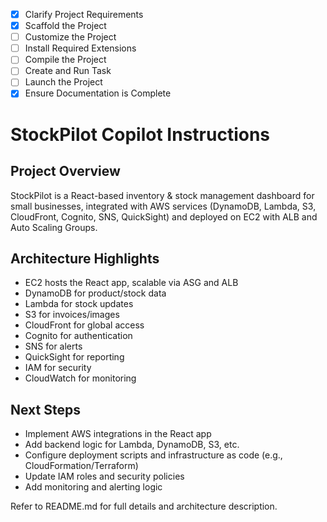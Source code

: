 - [x] Clarify Project Requirements
- [x] Scaffold the Project
- [ ] Customize the Project
- [ ] Install Required Extensions
- [ ] Compile the Project
- [ ] Create and Run Task
- [ ] Launch the Project
- [x] Ensure Documentation is Complete

# StockPilot Copilot Instructions

## Project Overview
StockPilot is a React-based inventory & stock management dashboard for small businesses, integrated with AWS services (DynamoDB, Lambda, S3, CloudFront, Cognito, SNS, QuickSight) and deployed on EC2 with ALB and Auto Scaling Groups.

## Architecture Highlights
- EC2 hosts the React app, scalable via ASG and ALB
- DynamoDB for product/stock data
- Lambda for stock updates
- S3 for invoices/images
- CloudFront for global access
- Cognito for authentication
- SNS for alerts
- QuickSight for reporting
- IAM for security
- CloudWatch for monitoring

## Next Steps
- Implement AWS integrations in the React app
- Add backend logic for Lambda, DynamoDB, S3, etc.
- Configure deployment scripts and infrastructure as code (e.g., CloudFormation/Terraform)
- Update IAM roles and security policies
- Add monitoring and alerting logic

Refer to README.md for full details and architecture description.
